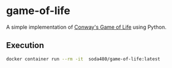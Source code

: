 # game-of-life
A simple implementation of [Conway's Game of Life](https://en.wikipedia.org/wiki/Conway%27s_Game_of_Life ) using Python.

## Execution
```bash
docker container run --rm -it  soda480/game-of-life:latest
```